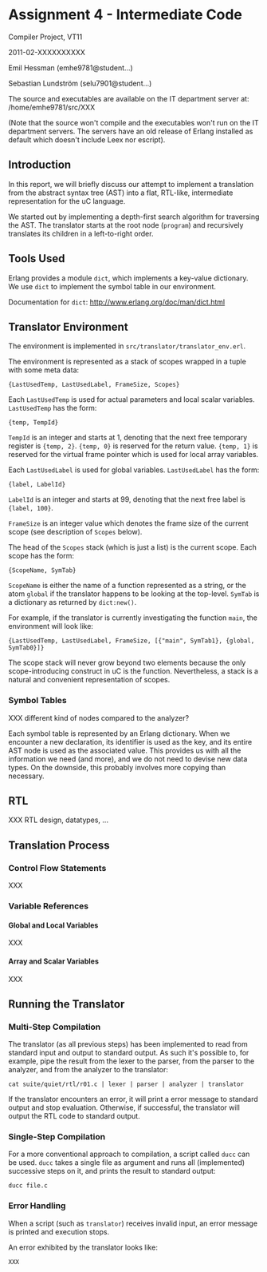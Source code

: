 # Assignment 4 - Intermediate Code

Compiler Project, VT11

2011-02-XXXXXXXXXX

Emil Hessman (emhe9781@student...)

Sebastian Lundström (selu7901@student...)

The source and executables are available on the IT department server at:
/home/emhe9781/src/XXX

(Note that the source won't compile and the executables won't run on the IT
department servers. The servers have an old release of Erlang installed as
default which doesn't include Leex nor escript).

## Introduction

In this report, we will briefly discuss our attempt to implement a
translation from the abstract syntax tree (AST) into a flat, RTL-like,
intermediate representation for the uC language.

We started out by implementing a depth-first search algorithm for traversing
the AST. The translator starts at the root node (`program`) and recursively
translates its children in a left-to-right order.

## Tools Used

Erlang provides a module `dict`, which implements a key-value dictionary. We
use `dict` to implement the symbol table in our environment.

Documentation for `dict`: <http://www.erlang.org/doc/man/dict.html>

## Translator Environment

The environment is implemented in `src/translator/translator_env.erl`.

The environment is represented as a stack of scopes wrapped in a tuple with
some meta data:

    {LastUsedTemp, LastUsedLabel, FrameSize, Scopes}

Each `LastUsedTemp` is used for actual parameters and local scalar variables.
`LastUsedTemp` has the form:

    {temp, TempId}

`TempId` is an integer and starts at 1, denoting that the next free temporary
register is `{temp, 2}`.
`{temp, 0}` is reserved for the return value. `{temp, 1}` is reserved for the
virtual frame pointer which is used for local array variables.

Each `LastUsedLabel` is used for global variables. `LastUsedLabel` has the
form:

    {label, LabelId}

`LabelId` is an integer and starts at 99, denoting that the next free label is
`{label, 100}`.

`FrameSize` is an integer value which denotes the frame size of the current
scope (see description of `Scopes` below).

The head of the `Scopes` stack (which is just a list) is the current scope.
Each scope has the form:

    {ScopeName, SymTab}

`ScopeName` is either the name of a function represented as a string,
or the atom `global` if the translator happens to be looking at the top-level.
`SymTab` is a dictionary as returned by `dict:new()`.

For example, if the translator is currently investigating the function `main`,
the environment will look like:

    {LastUsedTemp, LastUsedLabel, FrameSize, [{"main", SymTab1}, {global, SymTab0}]}

The scope stack will never grow beyond two elements because the only
scope-introducing construct in uC is the function. Nevertheless, a stack
is a natural and convenient representation of scopes.

### Symbol Tables

XXX different kind of nodes compared to the analyzer?

Each symbol table is represented by an Erlang dictionary. When we encounter
a new declaration, its identifier is used as the key, and its entire AST node
is used as the associated value. This provides us with all the information we
need (and more), and we do not need to devise new data types. On the
downside, this probably involves more copying than necessary.

## RTL

XXX RTL design, datatypes, ...

## Translation Process

### Control Flow Statements

XXX

### Variable References

#### Global and Local Variables

XXX

#### Array and Scalar Variables

XXX

## Running the Translator

### Multi-Step Compilation

The translator (as all previous steps) has been implemented to read from
standard input and output to standard output.
As such it's possible to, for example, pipe the result from the lexer to the
parser, from the parser to the analyzer, and from the analyzer to the
translator:

    cat suite/quiet/rtl/r01.c | lexer | parser | analyzer | translator

If the translator encounters an error, it will print a error message to
standard output and stop evaluation. Otherwise, if successful, the translator
will output the RTL code to standard output.

### Single-Step Compilation

For a more conventional approach to compilation, a script called `ducc` can
be used. `ducc` takes a single file as argument and runs all (implemented)
successive steps on it, and prints the result to standard output:

    ducc file.c

### Error Handling

When a script (such as `translator`) receives invalid input, an error message
is printed and execution stops.

An error exhibited by the translator looks like:

    XXX
